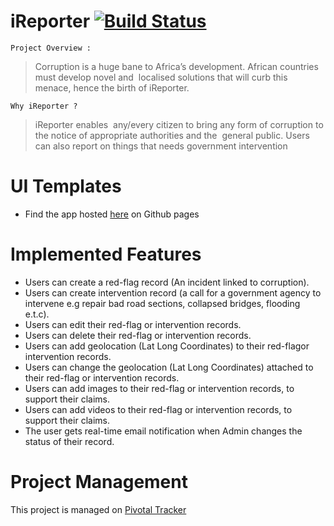 # iReporter [![Build Status](https://travis-ci.com/chunkingz/iReporter.svg?branch=develop)](https://travis-ci.com/chunkingz/iReporter)

`Project Overview :`
> Corruption is a huge bane to Africa’s development. African countries must develop novel and  localised solutions that will curb this menace, hence the birth of iReporter. 

`Why iReporter ?`
> iReporter enables  any/every citizen to bring any form of corruption to the notice of appropriate authorities and the  general public. Users can also report on things that needs government intervention

# UI Templates
* Find the app hosted [here](https://chunkingz.github.io/iReporter/) on Github pages

# Implemented Features
- Users can create a ​red-flag ​​record (An incident linked to corruption). 
- Users can create ​intervention​​ record​ ​​(a call for a government agency to intervene e.g  repair bad road sections, collapsed bridges, flooding e.t.c). 
- Users can edit their ​red-flag ​​or ​intervention ​​records. 
- Users can delete their ​red-flag ​​or ​intervention ​​records. 
- Users can add geolocation (Lat Long Coordinates) to their ​red-flag ​​or ​intervention  records​. 
- Users can change the geolocation (Lat Long Coordinates) attached to their ​red-flag ​​or  intervention ​​records​. 
- Users can add images to their ​red-flag ​​or​ intervention ​​records, to support their claims. 
- Users can add videos to their ​red-flag ​​or​ intervention ​​records, to support their claims. 
- The user gets real-time email notification when Admin changes the ​status ​​of their record. 

# Project Management
This project is managed on [Pivotal Tracker](https://www.pivotaltracker.com/n/projects/2226540)
